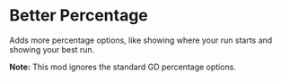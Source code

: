 # Better Percentage

Adds more percentage options, like showing where your run starts and showing your best run.

**Note:** This mod ignores the standard GD percentage options.
